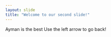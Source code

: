 ```yaml
---
layout: slide
title: "Welcome to our second slide!"
---
```

Ayman is the best
Use the left arrow to go back!
